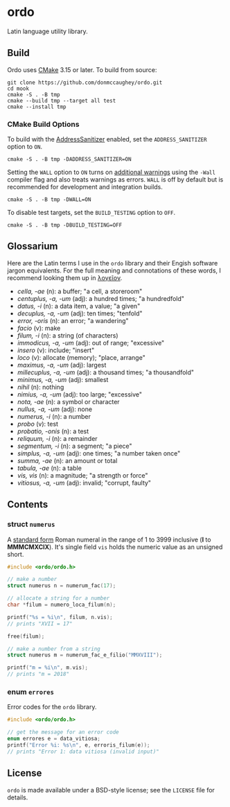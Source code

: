 # ordo

Latin language utility library.


## Build

Ordo uses [CMake][61] 3.15 or later.  To build from source:

    git clone https://github.com/donmccaughey/ordo.git
    cd mook
    cmake -S . -B tmp
    cmake --build tmp --target all test
    cmake --install tmp

### CMake Build Options

To build with the [AddressSanitizer][62] enabled, set the `ADDRESS_SANITIZER`
option to `ON`.

    cmake -S . -B tmp -DADDRESS_SANITIZER=ON

Setting the `WALL` option to `ON` turns on [additional warnings][63] using the
`-Wall` compiler flag and also treats warnings as errors.  `WALL` is off by
default but is recommended for development and integration builds.

    cmake -S . -B tmp -DWALL=ON

To disable test targets, set the `BUILD_TESTING` option to `OFF`.

    cmake -S . -B tmp -DBUILD_TESTING=OFF

[61]: https://cmake.org
[62]: https://clang.llvm.org/docs/LeakSanitizer.html
[63]: https://gcc.gnu.org/onlinedocs/gcc/Warning-Options.html#Warning-Options


## Glossarium

Here are the Latin terms I use in the `ordo` library and their Engish software
jargon equivalents.  For the full meaning and connotations of these words, I
recommend looking them up in [λογεῖον](https://logeion.uchicago.edu).

- _cella, -ae_ (n): a buffer; "a cell, a storeroom"
- _centuplus, -a, -um_ (adj): a hundred times; "a hundredfold"
- _datus, -i_ (n): a data item, a value; "a given"
- _decuplus, -a, -um_ (adj): ten times; "tenfold"
- _error, -oris_ (n): an error; "a wandering"
- _facio_ (v): make
- _filum, -i_ (n): a string (of characters)
- _immodicus, -a, -um_ (adj): out of range; "excessive"
- _insero_ (v): include; "insert"
- _loco_ (v): allocate (memory); "place, arrange"
- _maximus, -a, -um_ (adj): largest
- _millecuplus, -a, -um_ (adj): a thousand times; "a thousandfold"
- _minimus, -a, -um_ (adj): smallest
- _nihil_ (n): nothing
- _nimius, -a, -um_ (adj): too large; "excessive"
- _nota, -ae_ (n): a symbol or character
- _nullus, -a, -um_ (adj): none
- _numerus, -i_ (n): a number
- _probo_ (v): test
- _probatio, -onis_ (n): a test
- _reliquum, -i_ (n): a remainder
- _segmentum, -i_ (n): a segment; "a piece"
- _simplus, -a, -um_ (adj): one times; "a number taken once"
- _summa, -ae_ (n): an amount or total
- _tabula, -ae_ (n): a table
- _vis, vis_ (n): a magnitude; "a strength or force"
- _vitiosus, -a, -um_ (adj): invalid; "corrupt, faulty"


## Contents

### struct `numerus`

A [standard form](https://en.wikipedia.org/wiki/Roman_numerals#Standard_form) 
Roman numeral in the range of 1 to 3999 inclusive (__I__ to __MMMCMXCIX__).
It's single field `vis` holds the numeric value as an unsigned short.

```c
#include <ordo/ordo.h>

// make a number
struct numerus n = numerum_fac(17);

// allocate a string for a number
char *filum = numero_loca_filum(n);

printf("%s = %i\n", filum, n.vis);  
// prints "XVII = 17"

free(filum);

// make a number from a string
struct numerus m = numerum_fac_e_filio("MMXVIII");

printf("m = %i\n", m.vis);
// prints "m = 2018"
```

### enum `errores`

Error codes for the `ordo` library.

```c
#include <ordo/ordo.h>

// get the message for an error code
enum errores e = data_vitiosa;
printf("Error %i: %s\n", e, erroris_filum(e));
// prints "Error 1: data vitiosa (invalid input)"
```


## License

`ordo` is made available under a BSD-style license; see the `LICENSE` file for
details.
